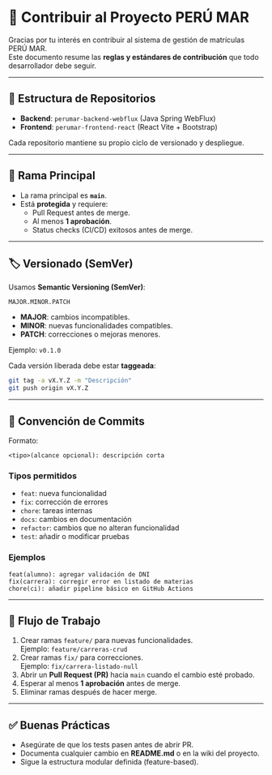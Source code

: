 # 🤝 Contribuir al Proyecto PERÚ MAR

Gracias por tu interés en contribuir al sistema de gestión de matrículas PERÚ MAR.  
Este documento resume las **reglas y estándares de contribución** que todo desarrollador debe seguir.  

---

## 📂 Estructura de Repositorios
- **Backend**: `perumar-backend-webflux` (Java Spring WebFlux)  
- **Frontend**: `perumar-frontend-react` (React Vite + Bootstrap)  

Cada repositorio mantiene su propio ciclo de versionado y despliegue.  

---

## 🌳 Rama Principal
- La rama principal es **`main`**.  
- Está **protegida** y requiere:  
  - Pull Request antes de merge.  
  - Al menos **1 aprobación**.  
  - Status checks (CI/CD) exitosos antes de merge.  

---

## 🏷️ Versionado (SemVer)
Usamos **Semantic Versioning (SemVer)**:  
```
MAJOR.MINOR.PATCH
```
- **MAJOR**: cambios incompatibles.  
- **MINOR**: nuevas funcionalidades compatibles.  
- **PATCH**: correcciones o mejoras menores.  

Ejemplo: `v0.1.0`  

Cada versión liberada debe estar **taggeada**:  
```bash
git tag -a vX.Y.Z -m "Descripción"
git push origin vX.Y.Z
```

---

## 📝 Convención de Commits
Formato:  
```
<tipo>(alcance opcional): descripción corta
```

### Tipos permitidos
- `feat`: nueva funcionalidad  
- `fix`: corrección de errores  
- `chore`: tareas internas  
- `docs`: cambios en documentación  
- `refactor`: cambios que no alteran funcionalidad  
- `test`: añadir o modificar pruebas  

### Ejemplos
```
feat(alumno): agregar validación de DNI
fix(carrera): corregir error en listado de materias
chore(ci): añadir pipeline básico en GitHub Actions
```

---

## 🔄 Flujo de Trabajo
1. Crear ramas `feature/` para nuevas funcionalidades.  
   Ejemplo: `feature/carreras-crud`  
2. Crear ramas `fix/` para correcciones.  
   Ejemplo: `fix/carrera-listado-null`  
3. Abrir un **Pull Request (PR)** hacia `main` cuando el cambio esté probado.  
4. Esperar al menos **1 aprobación** antes de merge.  
5. Eliminar ramas después de hacer merge.  

---

## ✅ Buenas Prácticas
- Asegúrate de que los tests pasen antes de abrir PR.  
- Documenta cualquier cambio en **README.md** o en la wiki del proyecto.  
- Sigue la estructura modular definida (feature-based).  
